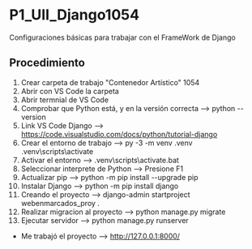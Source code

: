 # P1_UII_Django1054
Configuraciones básicas para trabajar con el FrameWork de Django
## Procedimiento
1. Crear carpeta de trabajo "Contenedor Artístico" 1054
2. Abrir con VS Code la carpeta
3. Abrir termnial de VS Code
4. Comprobar que Python está, y en la versión correcta --> python --version
5. Link VS Code Django --> https://code.visualstudio.com/docs/python/tutorial-django
6. Crear el entorno de trabajo --> py -3 -m venv .venv .venv\scripts\activate
7. Activar el entorno --> .venv\scripts\activate.bat
8. Seleccionar interprete de Python --> Presione F1
9. Actualizar pip --> python -m pip install --upgrade pip
10. Instalar Django --> python -m pip install django
11. Creando el proyecto --> django-admin startproject webenmarcados_proy .
12. Realizar migracion al proyecto --> python manage.py migrate
13. Ejecutar servidor --> python manage.py runserver
- Me trabajó el proyecto --> http://127.0.0.1:8000/
